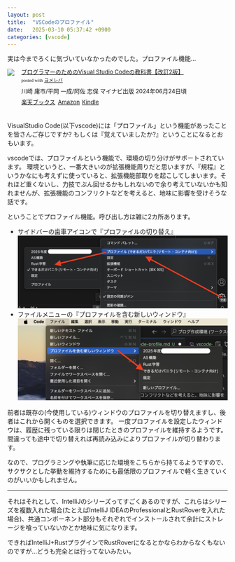 ```yaml
---
layout: post
title:  "VSCodeのプロファイル"
date:   2025-03-10 05:37:42 +0900
categories: [vscode]
---
```

実は今までろくに気づいていなかったのでした。プロファイル機能…

<!--more-->

<div class="booklink-box" style="text-align:left;padding-bottom:20px;font-size:small;zoom: 1;overflow: hidden;"><div class="booklink-image" style="float:left;margin:0 15px 10px 0;"><a href="//af.moshimo.com/af/c/click?a_id=1175594&p_id=56&pc_id=56&pl_id=637&s_v=b5Rz2P0601xu&url=http%3A%2F%2Fbooks.rakuten.co.jp%2Frb%2F17877629%2F%3Frafcid%3Dwsc_b_bs_1051722217600006323" target="_blank" ><img src="https://thumbnail.image.rakuten.co.jp/@0_mall/book/cabinet/5318/9784839985318_1_3.jpg?_ex=200x200" style="border: none;" /></a><img src="//i.moshimo.com/af/i/impression?a_id=1175594&p_id=56&pc_id=56&pl_id=637" width="1" height="1" style="border:none;"></div><div class="booklink-info" style="line-height:120%;zoom: 1;overflow: hidden;"><div class="booklink-name" style="margin-bottom:10px;line-height:120%"><a href="//af.moshimo.com/af/c/click?a_id=1175594&p_id=56&pc_id=56&pl_id=637&s_v=b5Rz2P0601xu&url=http%3A%2F%2Fbooks.rakuten.co.jp%2Frb%2F17877629%2F%3Frafcid%3Dwsc_b_bs_1051722217600006323" target="_blank" >プログラマーのためのVisual Studio Codeの教科書【改訂2版】</a><img src="//i.moshimo.com/af/i/impression?a_id=1175594&p_id=56&pc_id=56&pl_id=637" width="1" height="1" style="border:none;"><div class="booklink-powered-date" style="font-size:8pt;margin-top:5px;font-family:verdana;line-height:120%">posted with <a href="https://yomereba.com" rel="nofollow" target="_blank">ヨメレバ</a></div></div><div class="booklink-detail" style="margin-bottom:5px;">川崎 庸市/平岡 一成/阿佐 志保 マイナビ出版 2024年06月24日頃    </div><div class="booklink-link2" style="margin-top:10px;"><div class="shoplinkrakuten" style="display:inline;margin-right:5px"><a href="//af.moshimo.com/af/c/click?a_id=1175594&p_id=56&pc_id=56&pl_id=637&s_v=b5Rz2P0601xu&url=http%3A%2F%2Fbooks.rakuten.co.jp%2Frb%2F17877629%2F%3Frafcid%3Dwsc_b_bs_1051722217600006323" target="_blank" >楽天ブックス</a><img src="//i.moshimo.com/af/i/impression?a_id=1175594&p_id=56&pc_id=56&pl_id=637" width="1" height="1" style="border:none;"></div><div class="shoplinkamazon" style="display:inline;margin-right:5px"><a href="//af.moshimo.com/af/c/click?a_id=920708&p_id=170&pc_id=185&pl_id=4062&s_v=b5Rz2P0601xu&url=https%3A%2F%2Fwww.amazon.co.jp%2Fexec%2Fobidos%2FASIN%2F4839985316" target="_blank" >Amazon</a></div><div class="shoplinkkindle" style="display:inline;margin-right:5px"><a href="//af.moshimo.com/af/c/click?a_id=920708&p_id=170&pc_id=185&pl_id=4062&s_v=b5Rz2P0601xu&url=https%3A%2F%2Fwww.amazon.co.jp%2Fgp%2Fsearch%3Fkeywords%3D%25E3%2583%2597%25E3%2583%25AD%25E3%2582%25B0%25E3%2583%25A9%25E3%2583%259E%25E3%2583%25BC%25E3%2581%25AE%25E3%2581%259F%25E3%2582%2581%25E3%2581%25AEVisual%2520Studio%2520Code%25E3%2581%25AE%25E6%2595%2599%25E7%25A7%2591%25E6%259B%25B8%25E3%2580%2590%25E6%2594%25B9%25E8%25A8%25822%25E7%2589%2588%25E3%2580%2591%26__mk_ja_JP%3D%2583J%2583%255E%2583J%2583i%26url%3Dnode%253D2275256051" target="_blank" >Kindle</a></div>                              	  	  	  	  	</div></div><div class="booklink-footer" style="clear: left"></div></div>

VisualStudio Code(以下vscode)には「プロファイル」という機能があったことを皆さんご存じですか?
もしくは『覚えていましたか?』ということになるとおもいます。

vscodeでは、プロファイルという機能で、環境の切り分けがサポートされています。
環境というと、一番大きいのが拡張機能周りだと思いますが、『規程』というかなにも考えずに使っていると、拡張機能部取りを起こしてしまいます。それほど重くないし、力技でぶん回せるかもしれないので余り考えていないかも知れませんが、拡張機能のコンフリクトなどを考えると、地味に影響を受けそうな話です。

ということでプロファイル機能。呼び出し方は雑に2カ所あります。

- サイドバーの歯車アイコンで『プロファイルの切り替え』
    ![プロファイルの呼び出し](vscode-profile.png)
- ファイルメニューの『プロファイルを含む新しいウィンドウ』
    ![ファイルメニューからの呼び出し](vscode-profile2.png)

前者は既存の(今使用している)ウィンドウのプロファイルを切り替えますし、後者はこれから開くものを選択できます。
一度プロファイルを設定したウィンドウは、履歴に残っている限りは閉じたときのプロファイルを維持するようです。間違っても途中で切り替えれば再読み込みによりプロファイルが切り替わります。

なので、プログラミングや執筆に応じた環境をこちらから持てるようですので、サクサクとした挙動を維持するためにも最低限のプロファイルで軽く生きていくのがいいかもしれません。

---

それはそれとして、IntelliJのシリーズってすごくあるのですが、これらはシリーズを複数入れた場合(たとえばIntelliJ IDEAのProfessionalとRustRoverを入れた場合)、共通コンポーネント部分もそれぞれでインストールされて余計にストレージを喰っていないかとか地味に気になります。

できればIntelliJ+RustプラグインでRustRoverになるとかならわからなくもないのですが…どうも完全とは行ってないみたい。

